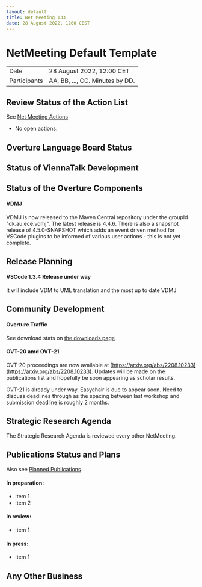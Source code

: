 ```yaml
---
layout: default
title: Net Meeting 133
date: 28 August 2022, 1200 CEST
---
```


<script src="https://code.jquery.com/jquery-1.11.1.min.js">
</script>
<script src="/javascripts/edit.js"></script>
<script>setEditButonNm();</script>

# NetMeeting Default Template

|||
|---|---|
| Date | 28 August 2022, 12:00 CET |
| Participants | AA, BB, ..., CC.  Minutes by DD. |


## Review Status of the Action List

See [Net Meeting Actions](https://github.com/overturetool/overturetool.github.io/issues?q=is%3Aopen+is%3Aissue+label%3A%22action+net-meeting%22)

* No open actions.


## Overture Language Board Status


## Status of ViennaTalk Development



##  Status of the Overture Components

#### VDMJ

VDMJ is now released to the Maven Central repository under the groupId "dk.au.ece.vdmj". The latest release is 4.4.6. There is also a snapshot release of 4.5.0-SNAPSHOT which adds an event driven method for VSCode plugins to be informed of various user actions - this is not yet complete.


##  Release Planning

#### VSCode 1.3.4 Release under way

It will include VDM to UML translation and the most up to date VDMJ

#### 

##  Community Development

#### Overture Traffic

See download stats on [the downloads page](https://www.overturetool.org/download/)

#### OVT-20 amd OVT-21

OVT-20 proceedings are now available at [https://arxiv.org/abs/2208.10233](https://arxiv.org/abs/2208.10233). Updates will be made on the publications list and hopefully be soon appearing as scholar results.

OVT-21 is already under way. Easychair is due to appear soon. Need to discuss deadlines through as the spacing between last workshop and submission deadline is roughly 2 months.


##  Strategic Research Agenda

The Strategic Research Agenda is reviewed every other NetMeeting.


##  Publications Status and Plans

Also see [Planned Publications](https://www.overturetool.org/publications/PlannedPublications.html).

#### In preparation:

* Item 1
* Item 2

#### In review:

* Item 1

#### In press:

* Item 1


##  Any Other Business

<div id="edit_page_div"></div>

